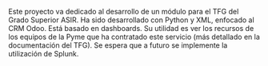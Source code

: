 Este proyecto va dedicado al desarrollo de un módulo para el TFG del Grado Superior ASIR.
Ha sido desarrollado con Python y XML, enfocado al CRM Odoo. Está basado en dashboards. Su utilidad es ver los recursos de los equipos de la Pyme que ha contratado este servicio (más detallado en
la documentación del TFG). Se espera que a futuro se implemente la utilización de Splunk.
